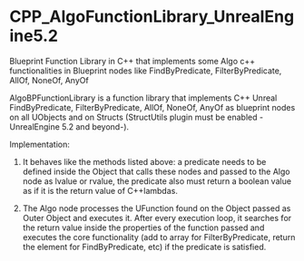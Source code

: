 # CPP_AlgoFunctionLibrary_UnrealEngine5.2
Blueprint Function Library in C++ that implements some Algo c++ functionalities in Blueprint nodes like FindByPredicate, FilterByPredicate, AllOf, NoneOf, AnyOf

AlgoBPFunctionLibrary is a function library that implements C++ Unreal FindByPredicate, 
FilterByPredicate, AllOf, NoneOf, AnyOf as blueprint nodes on all UObjects and on Structs 
(StructUtils plugin must be enabled -UnrealEngine 5.2 and beyond-).

Implementation:

  1. It behaves like the methods listed above: a predicate needs to be defined inside the 
Object that calls these nodes and passed to the Algo node as lvalue or rvalue, the 
predicate also must return a boolean value as if it is the return value of C++lambdas.

  3. The Algo node processes the UFunction found on the Object passed as Outer Object 
and executes it. After every execution loop, it searches for the return value inside 
the properties of the function passed and executes the core functionality (add to 
array for FilterByPredicate, return the element for FindByPredicate, etc) if the
predicate is satisfied.
